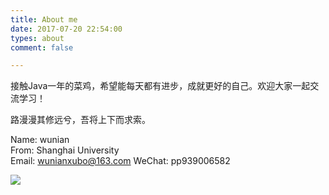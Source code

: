 ```yaml
---
title: About me
date: 2017-07-20 22:54:00
types: about
comment: false

---
```

接触Java一年的菜鸡，希望能每天都有进步，成就更好的自己。欢迎大家一起交流学习！  

路漫漫其修远兮，吾将上下而求索。 
  
Name: wunian   
From: Shanghai University  
Email: wunianxubo@163.com 
WeChat: pp939006582
      
![](http://osrmzp0jr.bkt.clouddn.com/xubo.png) 
